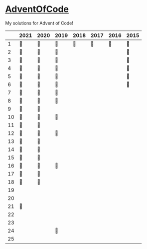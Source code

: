 # <a href="https://adventofcode.com/">AdventOfCode</a>

My solutions for Advent of Code!

|    | 2021 | 2020 | 2019 | 2018 | 2017 | 2016 | 2015 
|----|------|------|------|------|------|------|------
| 1  |  🥇  |  🥇  |  🥇  |  🥈  |  🥈  |  🥇  |  🥇  
| 2  |  🥇  |  🥇  |  🥇  |      |      |      |  🥇  
| 3  |  🥇  |  🥇  |  🥇  |      |      |      |  🥇  
| 4  |  🥇  |  🥇  |  🥇  |      |      |      |  🥇  
| 5  |  🥇  |  🥇  |  🥇  |      |      |      |  🥇  
| 6  |  🥇  |  🥇  |  🥈  |      |      |      |  🥇  
| 7  |  🥇  |  🥇  |  🥈  |      |      |      |      
| 8  |  🥇  |  🥇  |  🥇  |      |      |      |      
| 9  |  🥇  |  🥇  |      |      |      |      |      
| 10 |  🥇  |  🥇  |  🥇  |      |      |      |      
| 11 |  🥇  |  🥇  |      |      |      |      |      
| 12 |  🥇  |  🥇  |  🥈  |      |      |      |      
| 13 |  🥇  |  🥇  |      |      |      |      |      
| 14 |  🥇  |  🥈  |      |      |      |      |      
| 15 |  🥇  |  🥈  |      |      |      |      |      
| 16 |  🥇  |  🥈  |  🥈  |      |      |      |      
| 17 |  🥇  |  🥇  |      |      |      |      |      
| 18 |  🥇  |  🥇  |      |      |      |      |      
| 19 |      |      |      |      |      |      |      
| 20 |      |      |      |      |      |      |      
| 21 |  🥇  |      |      |      |      |      |      
| 22 |      |      |      |      |      |      |      
| 23 |      |      |      |      |      |      |      
| 24 |      |      |  🥈  |      |      |      |      
| 25 |      |      |      |      |      |      |      